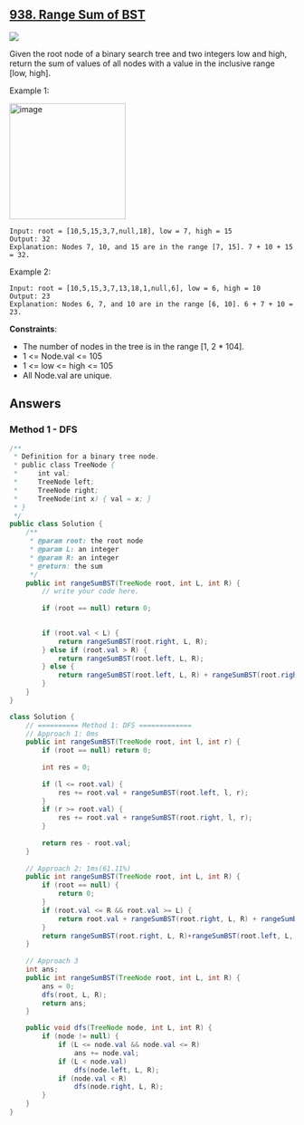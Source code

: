 ## [938. Range Sum of BST](https://leetcode.com/problems/range-sum-of-bst/)

![](https://github.com/weltond/DataStructure/blob/master/easy.PNG)

Given the root node of a binary search tree and two integers low and high, return the sum of values of all nodes with a value in the inclusive range [low, high].

 

Example 1:

<img width="205" alt="image" src="https://user-images.githubusercontent.com/9000286/154623031-42660144-60ba-4406-889b-58dc78f7c695.png">

```
Input: root = [10,5,15,3,7,null,18], low = 7, high = 15
Output: 32
Explanation: Nodes 7, 10, and 15 are in the range [7, 15]. 7 + 10 + 15 = 32.
```

Example 2:

```
Input: root = [10,5,15,3,7,13,18,1,null,6], low = 6, high = 10
Output: 23
Explanation: Nodes 6, 7, and 10 are in the range [6, 10]. 6 + 7 + 10 = 23.
``` 

**Constraints**:

- The number of nodes in the tree is in the range [1, 2 * 104].
- 1 <= Node.val <= 105
- 1 <= low <= high <= 105
- All Node.val are unique.

## Answers

### Method 1 - DFS

```java
/**
 * Definition for a binary tree node.
 * public class TreeNode {
 *     int val;
 *     TreeNode left;
 *     TreeNode right;
 *     TreeNode(int x) { val = x; }
 * }
 */
public class Solution {
    /**
     * @param root: the root node
     * @param L: an integer
     * @param R: an integer
     * @return: the sum
     */
    public int rangeSumBST(TreeNode root, int L, int R) {
        // write your code here.
    
        if (root == null) return 0;
        

        if (root.val < L) {
            return rangeSumBST(root.right, L, R);
        } else if (root.val > R) {
            return rangeSumBST(root.left, L, R);
        } else {
            return rangeSumBST(root.left, L, R) + rangeSumBST(root.right, L, R) + root.val;
        }
    }
}

class Solution {
    // ========== Method 1: DFS =============
    // Approach 1: 0ms
    public int rangeSumBST(TreeNode root, int l, int r) {
        if (root == null) return 0;
        
        int res = 0;
        
        if (l <= root.val) {
            res += root.val + rangeSumBST(root.left, l, r);
        }
        if (r >= root.val) {
            res += root.val + rangeSumBST(root.right, l, r);
        }
        
        return res - root.val;
    }
    
    // Approach 2: 1ms(61.11%)
    public int rangeSumBST(TreeNode root, int L, int R) {
        if (root == null) {
            return 0;
        }
        if (root.val <= R && root.val >= L) {
            return root.val + rangeSumBST(root.right, L, R) + rangeSumBST(root.left, L, R);
        }
        return rangeSumBST(root.right, L, R)+rangeSumBST(root.left, L, R);
    }
    
    // Approach 3
    int ans;
    public int rangeSumBST(TreeNode root, int L, int R) {
        ans = 0;
        dfs(root, L, R);
        return ans;
    }

    public void dfs(TreeNode node, int L, int R) {
        if (node != null) {
            if (L <= node.val && node.val <= R)
                ans += node.val;
            if (L < node.val)
                dfs(node.left, L, R);
            if (node.val < R)
                dfs(node.right, L, R);
        }
    }
}
```
